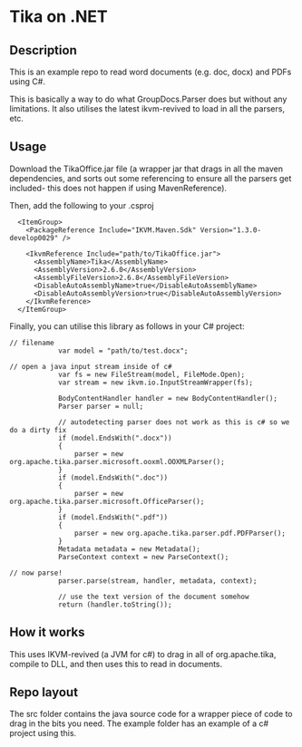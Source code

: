# Tika on .NET

## Description

This is an example repo to read word documents (e.g. doc, docx) and PDFs using C#.

This is basically a way to do what GroupDocs.Parser does but without any limitations. It also utilises the latest ikvm-revived to load in all the parsers, etc.

## Usage

Download the TikaOffice.jar file (a wrapper jar that drags in all the maven dependencies, and sorts out some referencing to ensure all the parsers get included- this does not happen if using MavenReference).

Then, add the following to your .csproj

```
  <ItemGroup>
    <PackageReference Include="IKVM.Maven.Sdk" Version="1.3.0-develop0029" />
    
    <IkvmReference Include="path/to/TikaOffice.jar">
      <AssemblyName>Tika</AssemblyName>
      <AssemblyVersion>2.6.0</AssemblyVersion>
      <AssemblyFileVersion>2.6.8</AssemblyFileVersion>
      <DisableAutoAssemblyName>true</DisableAutoAssemblyName>
      <DisableAutoAssemblyVersion>true</DisableAutoAssemblyVersion>
    </IkvmReference>
  </ItemGroup>

```

Finally, you can utilise this library as follows in your C# project:

```
// filename
            var model = "path/to/test.docx";

// open a java input stream inside of c#
            var fs = new FileStream(model, FileMode.Open);
            var stream = new ikvm.io.InputStreamWrapper(fs);

            BodyContentHandler handler = new BodyContentHandler();
            Parser parser = null;
            
            // autodetecting parser does not work as this is c# so we do a dirty fix
            if (model.EndsWith(".docx"))
            {
                parser = new org.apache.tika.parser.microsoft.ooxml.OOXMLParser();
            }
            if (model.EndsWith(".doc"))
            {
                parser = new org.apache.tika.parser.microsoft.OfficeParser();
            }
            if (model.EndsWith(".pdf"))
            {
                parser = new org.apache.tika.parser.pdf.PDFParser();
            }
            Metadata metadata = new Metadata();
            ParseContext context = new ParseContext();

// now parse!
            parser.parse(stream, handler, metadata, context);
            
            // use the text version of the document somehow
            return (handler.toString());
```

## How it works

This uses IKVM-revived (a JVM for c#) to drag in all of org.apache.tika, compile to DLL, and then uses this to read in documents.

## Repo layout

The src folder contains the java source code for a wrapper piece of code to drag in the bits you need. The example folder has an example of a c# project using this.
